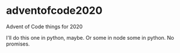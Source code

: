 # adventofcode2020
Advent of Code things for 2020

I'll do this one in python, maybe. Or some in node some in python. No promises.
